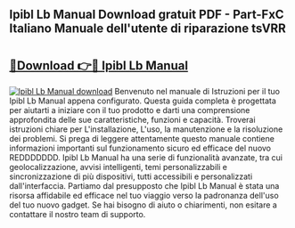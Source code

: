 ## Ipibl Lb Manual Download gratuit PDF - Part-FxC Italiano Manuale dell'utente di riparazione tsVRR

# <h2><a href="http://dfeth3i.blite.top/?on=Ipibl+Lb+Manual">🔗Download 👉🔴 Ipibl Lb Manual</a></h2>

[![Ipibl Lb Manual download](https://i.imgur.com/lujVjoI.png)](http://dfeth3i.blite.top/?on=Ipibl+Lb+Manual)
Benvenuto nel manuale di Istruzioni per il tuo Ipibl Lb Manual appena configurato. Questa guida completa è progettata per aiutarti a iniziare con il tuo prodotto e darti una comprensione approfondita delle sue caratteristiche, funzioni e capacità. Troverai istruzioni chiare per L'installazione, L'uso, la manutenzione e la risoluzione dei problemi. Si prega di leggere attentamente questo manuale contiene informazioni importanti sul funzionamento sicuro ed efficace del nuovo REDDDDDDD. Ipibl Lb Manual ha una serie di funzionalità avanzate, tra cui geolocalizzazione, avvisi intelligenti, temi personalizzabili e sincronizzazione di più dispositivi, tutti accessibili e personalizzati dall'interfaccia. Partiamo dal presupposto che Ipibl Lb Manual è stata una risorsa affidabile ed efficace nel tuo viaggio verso la padronanza dell'uso del tuo nuovo gadget. Se hai bisogno di aiuto o chiarimenti, non esitare a contattare il nostro team di supporto.
